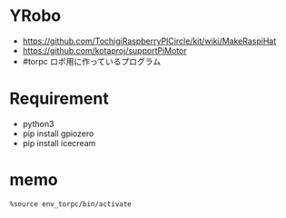 # YRobo

* https://github.com/TochigiRaspberryPICircle/kit/wiki/MakeRaspiHat
* https://github.com/kotaproj/supportPiMotor
* #torpc ロボ用に作っているプログラム 

# Requirement
* python3
* pip install gpiozero
* pip install icecream

# memo

    %source env_torpc/bin/activate
